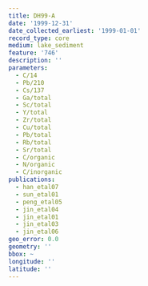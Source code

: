```yaml
---
title: DH99-A
date: '1999-12-31'
date_collected_earliest: '1999-01-01'
record_type: core
medium: lake_sediment
feature: '746'
description: ''
parameters:
  - C/14
  - Pb/210
  - Cs/137
  - Ga/total
  - Sc/total
  - Y/total
  - Zr/total
  - Cu/total
  - Pb/total
  - Rb/total
  - Sr/total
  - C/organic
  - N/organic
  - C/inorganic
publications:
  - han_etal07
  - sun_etal01
  - peng_etal05
  - jin_etal04
  - jin_etal01
  - jin_etal03
  - jin_etal06
geo_error: 0.0
geometry: ''
bbox: ~
longitude: ''
latitude: ''
---
```

